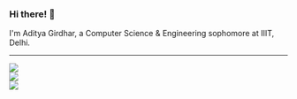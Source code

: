 ### Hi there! 👋
I'm Aditya Girdhar, a Computer Science & Engineering sophomore at IIIT, Delhi.

---
![](https://github-readme-stats.vercel.app/api?username=adityagirdhar&theme=tokyonight&hide_border=false&include_all_commits=false&count_private=true)<br/>
![](https://github-readme-streak-stats.herokuapp.com/?user=adityagirdhar&theme=tokyonight&hide_border=false)<br/>
![](https://github-readme-stats.vercel.app/api/top-langs/?username=adityagirdhar&theme=tokyonight&hide_border=false&include_all_commits=false&count_private=true&layout=compact)

